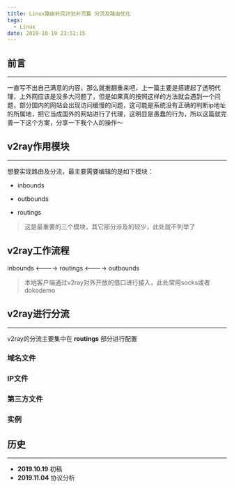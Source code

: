 ```yaml
---
title: Linux路由补完计划补充篇 分流及路由优化
tags:
  - Linux
date: 2019-10-19 23:51:15
---
```


## 前言

---

一直写不出自己满意的内容，那么就推翻重来吧，上一篇主要是搭建起了透明代理，上外网应该是没多大问题了，但是如果真的按照这样的方法就会遇到一个问题，部分国内的网站会出现访问缓慢的问题，这可能是系统没有正确的判断ip地址的所属地，把它当成国外的网站进行了代理，这明显是愚蠢的行为，所以这篇就完善一下这个方案，分享一下我个人的操作～

<!-- more -->

## v2ray作用模块

---

想要实现路由及分流，最主要需要编辑的是如下模块：

* inbounds

* outbounds

* routings

> 这是最重要的三个模块，其它部分涉及的较少，此处就不列举了

## v2ray工作流程

inbounds <----> routings <----> outbounds

> 本地客户端通过v2ray对外开放的借口进行接入，此处常用socks或者dokodemo

## v2ray进行分流

---

v2ray的分流主要集中在 **routings** 部分进行配置

### 域名文件

### IP文件

### 第三方文件

### 实例

## 历史

---

* **2019.10.19** 初稿
* **2019.11.04** 协议分析
